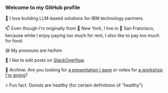 ### Welcome to my GitHub profile

🦥 I love building LLM-based solutions for IBM technology partners.

📫 Even though I'm originally from 🗽 New York, I live in 🌉 San Francisco, because while I enjoy paying too much for rent, I *also* like to pay too much for food.

😄 My pronouns are he/him

🌱 I like to edit posts on [StackOverflow](https://stackoverflow.com/users/3417617/drnugent).

🦥 Archive: Are you looking for [a presentation I gave](https://github.com/drnugent/presentations) or notes for [a workshop I'm giving](https://github.com/drnugent/presentations)?



⚡ Fun fact: Donuts are healthy (for certain definitions of "healthy")

<!--
**drnugent/drnugent** is a ✨ _special_ ✨ repository because its `README.md` (this file) appears on your GitHub profile.

Here are some ideas to get you started:

- 🔭 I’m currently working on ...
- 🌱 I’m currently learning ...
- 👯 I’m looking to collaborate on ...
- 🤔 I’m looking for help with ...
- 💬 Ask me about ...
- 📫 How to reach me: ...
- 😄 Pronouns: ...
- ⚡ Fun fact: ...
-->
